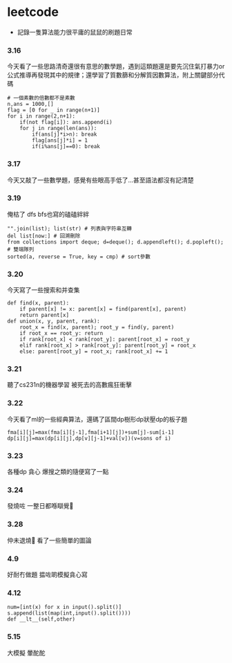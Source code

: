 # leetcode
- 記錄一隻算法能力很平庸的鼠鼠的刷題日常

### 3.16

今天看了一些思路清奇還很有意思的數學題，遇到這類題還是要先沉住氣打暴力or公式推導再發現其中的規律；還學習了質數篩和分解質因數算法，附上關鍵部分代碼
```
# 一個素數的倍數都不是素數
n,ans = 1000,[]
flag = [0 for _ in range(n+1)]
for i in range(2,n+1):
    if(not flag[i]): ans.append(i)
    for j in range(len(ans)):
        if(ans[j]*i>n): break
        flag[ans[j]*i] = 1
        if(i%ans[j]==0): break
```

### 3.17

今天又敲了一些數學題，感覺有些眼高手低了...甚至語法都沒有記清楚

### 3.19

俺枯了 dfs bfs也寫的磕磕絆絆
```
"".join(list); list(str) # 列表與字符串互轉
del list[now:] # 回溯刪除
from collections import deque; d=deque(); d.appendleft(); d.popleft(); # 雙端隊列
sorted(a, reverse = True, key = cmp) # sort參數
```

### 3.20

今天寫了一些搜索和并查集
```
def find(x, parent):
    if parent[x] != x: parent[x] = find(parent[x], parent)
    return parent[x]
def union(x, y, parent, rank):
    root_x = find(x, parent); root_y = find(y, parent)
    if root_x == root_y: return
    if rank[root_x] < rank[root_y]: parent[root_x] = root_y
    elif rank[root_x] > rank[root_y]: parent[root_y] = root_x
    else: parent[root_y] = root_x; rank[root_x] += 1
```

### 3.21

聽了cs231n的機器學習 被死去的高數瘋狂衝擊

### 3.22

今天看了ml的一些經典算法，還碼了區間dp樹形dp狀壓dp的板子題
```
fma[i][j]=max(fma[i][j-1],fma[i+1][j])+sum[j]-sum[i-1]
dp[i][j]=max(dp[i][j],dp[v][j-1]+val[v])(v=sons of i)
```

### 3.23

各種dp 貪心 爆搜之類的隨便寫了一點

### 3.24

發燒咗 一整日都喺瞓覺🤒

### 3.28

仲未退燒🚬 看了一些簡單的圖論

### 4.9

好耐冇做題 揾咗啲模擬貪心寫

### 4.12

```
num=[int(x) for x in input().split()]
s.append(list(map(int,input().split())))
def __lt__(self,other)
```
### 5.15

大模擬 暈酡酡
